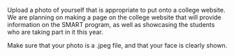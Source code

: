 Upload a photo of yourself that is appropriate to put onto a college website. We are planning on making a page on the college website that will provide information on the SMART program, as well as showcasing the students who are taking part in it this year. 

Make sure that your photo is a .jpeg file, and that your face is clearly shown. 
